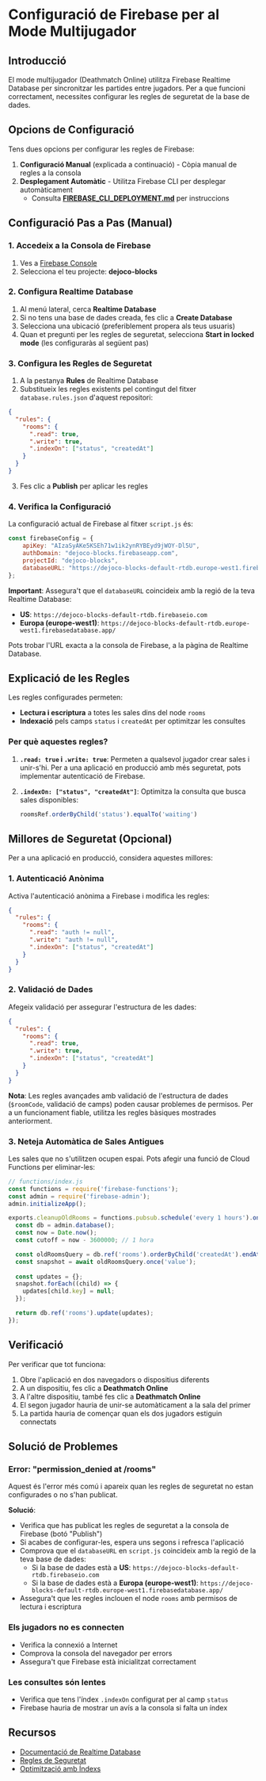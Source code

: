 # Configuració de Firebase per al Mode Multijugador

## Introducció

El mode multijugador (Deathmatch Online) utilitza Firebase Realtime Database per sincronitzar les partides entre jugadors. Per a que funcioni correctament, necessites configurar les regles de seguretat de la base de dades.

## Opcions de Configuració

Tens dues opcions per configurar les regles de Firebase:

1. **Configuració Manual** (explicada a continuació) - Còpia manual de regles a la consola
2. **Desplegament Automàtic** - Utilitza Firebase CLI per desplegar automàticament
   - Consulta **[FIREBASE_CLI_DEPLOYMENT.md](FIREBASE_CLI_DEPLOYMENT.md)** per instruccions

## Configuració Pas a Pas (Manual)

### 1. Accedeix a la Consola de Firebase

1. Ves a [Firebase Console](https://console.firebase.google.com/)
2. Selecciona el teu projecte: **dejoco-blocks**

### 2. Configura Realtime Database

1. Al menú lateral, cerca **Realtime Database**
2. Si no tens una base de dades creada, fes clic a **Create Database**
3. Selecciona una ubicació (preferiblement propera als teus usuaris)
4. Quan et pregunti per les regles de seguretat, selecciona **Start in locked mode** (les configuraràs al següent pas)

### 3. Configura les Regles de Seguretat

1. A la pestanya **Rules** de Realtime Database
2. Substitueix les regles existents pel contingut del fitxer `database.rules.json` d'aquest repositori:

```json
{
  "rules": {
    "rooms": {
      ".read": true,
      ".write": true,
      ".indexOn": ["status", "createdAt"]
    }
  }
}
```

3. Fes clic a **Publish** per aplicar les regles

### 4. Verifica la Configuració

La configuració actual de Firebase al fitxer `script.js` és:

```javascript
const firebaseConfig = {
    apiKey: "AIzaSyAKe5KSEh71w1ik2ynRYBEyd9jWOY-Dl5U",
    authDomain: "dejoco-blocks.firebaseapp.com",
    projectId: "dejoco-blocks",
    databaseURL: "https://dejoco-blocks-default-rtdb.europe-west1.firebasedatabase.app/"
};
```

**Important**: Assegura't que el `databaseURL` coincideix amb la regió de la teva Realtime Database:
- **US**: `https://dejoco-blocks-default-rtdb.firebaseio.com`
- **Europa (europe-west1)**: `https://dejoco-blocks-default-rtdb.europe-west1.firebasedatabase.app/`

Pots trobar l'URL exacta a la consola de Firebase, a la pàgina de Realtime Database.

## Explicació de les Regles

Les regles configurades permeten:

- **Lectura i escriptura** a totes les sales dins del node `rooms`
- **Indexació** pels camps `status` i `createdAt` per optimitzar les consultes

### Per què aquestes regles?

1. **`.read: true` i `.write: true`**: Permeten a qualsevol jugador crear sales i unir-s'hi. Per a una aplicació en producció amb més seguretat, pots implementar autenticació de Firebase.

2. **`.indexOn: ["status", "createdAt"]`**: Optimitza la consulta que busca sales disponibles:
   ```javascript
   roomsRef.orderByChild('status').equalTo('waiting')
   ```

## Millores de Seguretat (Opcional)

Per a una aplicació en producció, considera aquestes millores:

### 1. Autenticació Anònima

Activa l'autenticació anònima a Firebase i modifica les regles:

```json
{
  "rules": {
    "rooms": {
      ".read": "auth != null",
      ".write": "auth != null",
      ".indexOn": ["status", "createdAt"]
    }
  }
}
```

### 2. Validació de Dades

Afegeix validació per assegurar l'estructura de les dades:

```json
{
  "rules": {
    "rooms": {
      ".read": true,
      ".write": true,
      ".indexOn": ["status", "createdAt"]
    }
  }
}
```

**Nota**: Les regles avançades amb validació de l'estructura de dades (`$roomCode`, validació de camps) poden causar problemes de permisos. Per a un funcionament fiable, utilitza les regles bàsiques mostrades anteriorment.

### 3. Neteja Automàtica de Sales Antigues

Les sales que no s'utilitzen ocupen espai. Pots afegir una funció de Cloud Functions per eliminar-les:

```javascript
// functions/index.js
const functions = require('firebase-functions');
const admin = require('firebase-admin');
admin.initializeApp();

exports.cleanupOldRooms = functions.pubsub.schedule('every 1 hours').onRun(async (context) => {
  const db = admin.database();
  const now = Date.now();
  const cutoff = now - 3600000; // 1 hora

  const oldRoomsQuery = db.ref('rooms').orderByChild('createdAt').endAt(cutoff);
  const snapshot = await oldRoomsQuery.once('value');
  
  const updates = {};
  snapshot.forEach((child) => {
    updates[child.key] = null;
  });

  return db.ref('rooms').update(updates);
});
```

## Verificació

Per verificar que tot funciona:

1. Obre l'aplicació en dos navegadors o dispositius diferents
2. A un dispositiu, fes clic a **Deathmatch Online**
3. A l'altre dispositiu, també fes clic a **Deathmatch Online**
4. El segon jugador hauria de unir-se automàticament a la sala del primer
5. La partida hauria de començar quan els dos jugadors estiguin connectats

## Solució de Problemes

### Error: "permission_denied at /rooms"

Aquest és l'error més comú i apareix quan les regles de seguretat no estan configurades o no s'han publicat.

**Solució**:
- Verifica que has publicat les regles de seguretat a la consola de Firebase (botó "Publish")
- Si acabes de configurar-les, espera uns segons i refresca l'aplicació
- Comprova que el `databaseURL` en `script.js` coincideix amb la regió de la teva base de dades:
  - Si la base de dades està a **US**: `https://dejoco-blocks-default-rtdb.firebaseio.com`
  - Si la base de dades està a **Europa (europe-west1)**: `https://dejoco-blocks-default-rtdb.europe-west1.firebasedatabase.app/`
- Assegura't que les regles inclouen el node `rooms` amb permisos de lectura i escriptura

### Els jugadors no es connecten

- Verifica la connexió a Internet
- Comprova la consola del navegador per errors
- Assegura't que Firebase està inicialitzat correctament

### Les consultes són lentes

- Verifica que tens l'índex `.indexOn` configurat per al camp `status`
- Firebase hauria de mostrar un avís a la consola si falta un índex

## Recursos

- [Documentació de Realtime Database](https://firebase.google.com/docs/database)
- [Regles de Seguretat](https://firebase.google.com/docs/database/security)
- [Optimització amb Índexs](https://firebase.google.com/docs/database/security/indexing-data)
